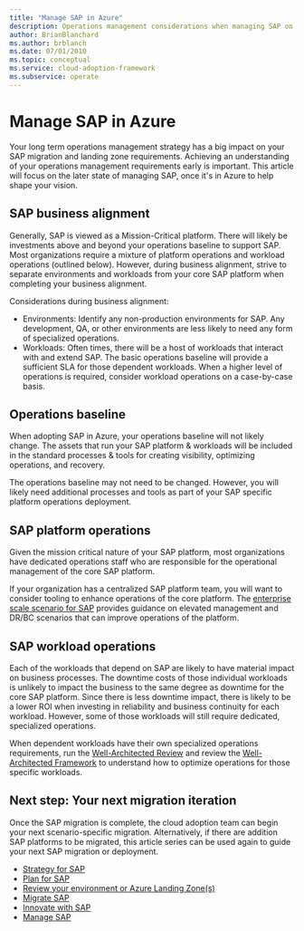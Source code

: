 ```yaml
---
title: "Manage SAP in Azure"
description: Operations management considerations when managing SAP on Azure
author: BrianBlanchard
ms.author: brblanch
ms.date: 07/01/2010
ms.topic: conceptual
ms.service: cloud-adoption-framework
ms.subservice: operate
---
```


# Manage SAP in Azure

Your long term operations management strategy has a big impact on your SAP migration and landing zone requirements. Achieving an understanding of your operations management requirements early is important. This article will focus on the later state of managing SAP, once it's in Azure to help shape your vision.

## SAP business alignment

Generally, SAP is viewed as a Mission-Critical platform. There will likely be investments above and beyond your operations baseline to support SAP. Most organizations require a mixture of platform operations and workload operations (outlined below). However, during business alignment, strive to separate environments and workloads from your core SAP platform when completing your business alignment.

Considerations during business alignment:

- Environments: Identify any non-production environments for SAP. Any development, QA, or other environments are less likely to need any form of specialized operations.
- Workloads: Often times, there will be a host of workloads that interact with and extend SAP. The basic operations baseline will provide a sufficient SLA for those dependent workloads. When a higher level of operations is required, consider workload operations on a case-by-case basis.

## Operations baseline

When adopting SAP in Azure, your operations baseline will not likely change. The assets that run your SAP platform & workloads will be included in the standard processes & tools for creating visibility, optimizing operations, and recovery.

The operations baseline may not need to be changed. However, you will likely need additional processes and tools as part of your SAP specific platform operations deployment.

## SAP platform operations

Given the mission critical nature of your SAP platform, most organizations have dedicated operations staff who are responsible for the operational management of the core SAP platform.

If your organization has a centralized SAP platform team, you will want to consider tooling to enhance operations of the core platform. The [enterprise scale scenario for SAP](./enterprise-scale-landing-zone.md) provides guidance on elevated management and DR/BC scenarios that can improve operations of the platform.

## SAP workload operations

Each of the workloads that depend on SAP are likely to have material impact on business processes. The downtime costs of those individual workloads is unlikely to impact the business to the same degree as downtime for the core SAP platform. Since there is less downtime impact, there is likely to be a lower ROI when investing in reliability and business continuity for each workload. However, some of those workloads will still require dedicated, specialized operations.

When dependent workloads have their own specialized operations requirements, run the [Well-Architected Review](https://docs.microsoft.com/en-us/assessments/?id=azure-architecture-review&mode=pre-assessment) and review the [Well-Architected Framework](https://docs.microsoft.com/azure/architecture/framework/) to understand how to optimize operations for those specific workloads.

## Next step: Your next migration iteration

Once the SAP migration is complete, the cloud adoption team can begin your next scenario-specific migration. Alternatively, if there are addition SAP platforms to be migrated, this article series can be used again to guide your next SAP migration or deployment.

- [Strategy for SAP](./strategy.md)
- [Plan for SAP](./plan.md)
- [Review your environment or Azure Landing Zone(s)](./ready.md)
- [Migrate SAP](./migrate.md)
- [Innovate with SAP](./innovate.md)
- [Manage SAP](./manage.md)